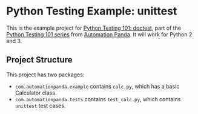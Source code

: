 Python Testing Example: unittest
================================
This is the example project for
[Python Testing 101: doctest](https://automationpanda.com/2017/03/06/python-testing-101-doctest/),
part of the
[Python Testing 101 series](https://automationpanda.com/2017/03/06/python-testing-101-introduction/)
from [Automation Panda](https://automationpanda.com/).
It will work for Python 2 and 3.

Project Structure
-----------------
This project has two packages:
* `com.automationpanda.example` contains `calc.py`, which has a basic Calculator class.
* `com.automationpanda.tests` contains `test_calc.py`, which contains `unittest` test cases.
